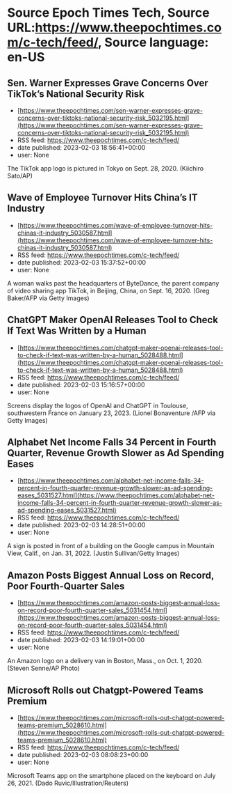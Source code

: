 # Source Epoch Times Tech, Source URL:https://www.theepochtimes.com/c-tech/feed/, Source language: en-US

## Sen. Warner Expresses Grave Concerns Over TikTok’s National Security Risk
 - [https://www.theepochtimes.com/sen-warner-expresses-grave-concerns-over-tiktoks-national-security-risk_5032195.html](https://www.theepochtimes.com/sen-warner-expresses-grave-concerns-over-tiktoks-national-security-risk_5032195.html)
 - RSS feed: https://www.theepochtimes.com/c-tech/feed/
 - date published: 2023-02-03 18:56:41+00:00
 - user: None

The TikTok app logo is pictured in Tokyo on Sept. 28, 2020. (Kiichiro Sato/AP)

## Wave of Employee Turnover Hits China’s IT Industry
 - [https://www.theepochtimes.com/wave-of-employee-turnover-hits-chinas-it-industry_5030587.html](https://www.theepochtimes.com/wave-of-employee-turnover-hits-chinas-it-industry_5030587.html)
 - RSS feed: https://www.theepochtimes.com/c-tech/feed/
 - date published: 2023-02-03 15:37:52+00:00
 - user: None

A woman walks past the headquarters of ByteDance, the parent company of video sharing app TikTok, in Beijing, China, on Sept. 16, 2020. (Greg Baker/AFP via Getty Images)

## ChatGPT Maker OpenAI Releases Tool to Check If Text Was Written by a Human
 - [https://www.theepochtimes.com/chatgpt-maker-openai-releases-tool-to-check-if-text-was-written-by-a-human_5028488.html](https://www.theepochtimes.com/chatgpt-maker-openai-releases-tool-to-check-if-text-was-written-by-a-human_5028488.html)
 - RSS feed: https://www.theepochtimes.com/c-tech/feed/
 - date published: 2023-02-03 15:16:57+00:00
 - user: None

Screens display the logos of OpenAI and ChatGPT in Toulouse, southwestern France on January 23, 2023.
(Lionel Bonaventure /AFP via Getty Images)

## Alphabet Net Income Falls 34 Percent in Fourth Quarter, Revenue Growth Slower as Ad Spending Eases
 - [https://www.theepochtimes.com/alphabet-net-income-falls-34-percent-in-fourth-quarter-revenue-growth-slower-as-ad-spending-eases_5031527.html](https://www.theepochtimes.com/alphabet-net-income-falls-34-percent-in-fourth-quarter-revenue-growth-slower-as-ad-spending-eases_5031527.html)
 - RSS feed: https://www.theepochtimes.com/c-tech/feed/
 - date published: 2023-02-03 14:28:51+00:00
 - user: None

A sign is posted in front of a building on the Google campus in Mountain View, Calif., on Jan. 31, 2022. (Justin Sullivan/Getty Images)

## Amazon Posts Biggest Annual Loss on Record, Poor Fourth-Quarter Sales
 - [https://www.theepochtimes.com/amazon-posts-biggest-annual-loss-on-record-poor-fourth-quarter-sales_5031454.html](https://www.theepochtimes.com/amazon-posts-biggest-annual-loss-on-record-poor-fourth-quarter-sales_5031454.html)
 - RSS feed: https://www.theepochtimes.com/c-tech/feed/
 - date published: 2023-02-03 14:19:01+00:00
 - user: None

An Amazon logo on a delivery van in Boston, Mass., on Oct. 1, 2020. (Steven Senne/AP Photo)

## Microsoft Rolls out Chatgpt-Powered Teams Premium
 - [https://www.theepochtimes.com/microsoft-rolls-out-chatgpt-powered-teams-premium_5028610.html](https://www.theepochtimes.com/microsoft-rolls-out-chatgpt-powered-teams-premium_5028610.html)
 - RSS feed: https://www.theepochtimes.com/c-tech/feed/
 - date published: 2023-02-03 08:08:23+00:00
 - user: None

Microsoft Teams app on the smartphone placed on the keyboard on July 26, 2021. (Dado Ruvic/Illustration/Reuters)
